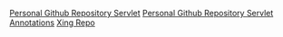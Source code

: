[Personal Github Repository Servlet](https://github.com/gauravgaikwad242/Jakarta-Servlet-1-MX-)
[Personal Github Repository Servlet Annotations](https://github.com/gauravgaikwad242/Jakarta-Servlet-2-Annotations-MX)
[Xing Repo ](https://github.com/TinaXing2012/servlet-jsp/tree/master)

